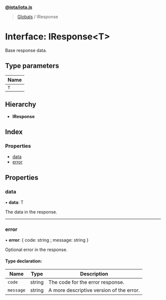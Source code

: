 **[@iota/iota.js](../README.md)**

> [Globals](../README.md) / IResponse

# Interface: IResponse<T\>

Base response data.

## Type parameters

Name |
------ |
`T` |

## Hierarchy

* **IResponse**

## Index

### Properties

* [data](iresponse.md#data)
* [error](iresponse.md#error)

## Properties

### data

•  **data**: T

The data in the response.

___

### error

•  **error**: { code: string ; message: string  }

Optional error in the response.

#### Type declaration:

Name | Type | Description |
------ | ------ | ------ |
`code` | string | The code for the error response. |
`message` | string | A more descriptive version of the error. |
